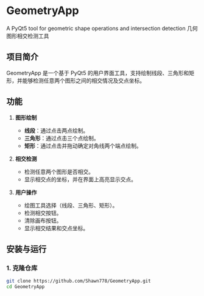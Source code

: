 # GeometryApp
A PyQt5 tool for geometric shape operations and intersection detection
几何图形相交检测工具

## 项目简介

GeometryApp 是一个基于 PyQt5 的用户界面工具，支持绘制线段、三角形和矩形，并能够检测任意两个图形之间的相交情况及交点坐标。

## 功能

1. **图形绘制**
   - **线段**：通过点击两点绘制。
   - **三角形**：通过点击三个点绘制。
   - **矩形**：通过点击并拖动确定对角线两个端点绘制。

2. **相交检测**
   - 检测任意两个图形是否相交。
   - 显示相交点的坐标，并在界面上高亮显示交点。

3. **用户操作**
   - 绘图工具选择（线段、三角形、矩形）。
   - 检测相交按钮。
   - 清除画布按钮。
   - 显示相交结果和交点坐标。

## 安装与运行

### 1. 克隆仓库

```bash
git clone https://github.com/Shawn778/GeometryApp.git
cd GeometryApp
